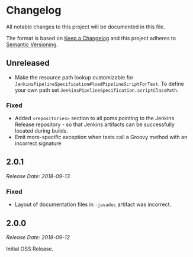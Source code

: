 Changelog
==============================

All notable changes to this project will be documented in this file.

The format is based on [Keep a Changelog](http://keepachangelog.com/en/1.0.0/) and this project adheres to [Semantic Versioning](http://semver.org/spec/v2.0.0.html).

## Unreleased

* Make the resource path lookup customizable for `JenkinsPipelineSpecification#loadPipelineScriptForTest`. To define your own path set `JenkinsPipelineSpecification.scriptClassPath`.

### Fixed

* Added `<repositories>` section to all poms pointing to the Jenkins Release repository - so that Jenkins artifacts can be successfully located during builds.
* Emit more-specific exception when tests call a Groovy method with an incorrect signature

## 2.0.1

_Release Date: 2018-09-13_

### Fixed

* Layout of documentation files in `-javadoc` artifact was incorrect.

## 2.0.0

_Release Date: 2018-09-12_

Initial OSS Release.
